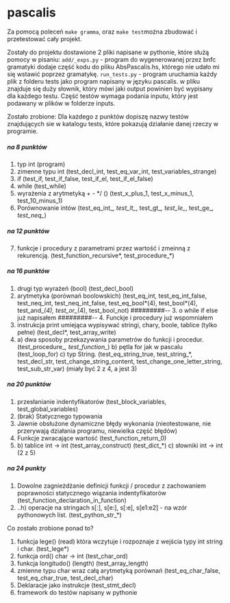 # pascalis

Za pomocą poleceń `make gramma`, oraz `make test`można zbudować i przetestować cały projekt.

Zostały do projektu dostawione 2 pliki napisane w pythonie, które służą pomocy w pisaniu:
`add/_exps.py` - program do wygenerowanej przez bnfc gramatyki dodaje część kodu do pliku AbsPascalis.hs,
którego nie udało mi się wstawić poprzez gramatykę.
`run_tests.py` - program uruchamia każdy plik z folderu tests jako program napisany w języku pascalis.
w pliku znajduje się duży słownik, który mówi jaki output powinien być wypisany dla każdego testu.
Część testów wymaga podania inputu, który jest podawany w plików w folderze inputs.

Zostało zrobione:
Dla każdego z punktów dopiszę nazwy testów znajdujących sie w katalogu tests, które pokazują
działanie danej rzeczy w programie.


##### na 8 punktów
1. typ int
(program)
2. zimenne typu int
(test\_decl\_int, test\_eq\_var\_int, test\_variables\_strange)
3. if
(test\_if, test\_if\_false, test\_if\_el, test\_if\_el\_false)
4. while
(test\_while)
5. wyrażenia z arytmetyką + - */ ()
(test\_x\_plus\_1, test\_x\_minus\_1, test\_10\_minus\_1)
6. Porównowanie intów
(test\_eq\_int\_*, test\_lt\_*, test\_gt\_*, test\_le\_*, test\_ge\_*, test\_neq\_*)

##### na 12 punktów
7. funkcje i procedury z parametrami przez wartość i zmeinną z rekurencją.
(test\_function\_recursive*, test\_procedure\_*)

##### na 16 punktów
1. drugi typ wyrażeń (bool)
(test\_decl\_bool)
2. arytmetyka (porównań boolowskich)
(test\_eq\_int, test\_eq\_int\_false, test\_neq\_int, test\_neq\_int\_false, test\_eq\_bool*(4), test\_bool*(4), test\_and\_*(4), test\_or\_*(4), test\_bool\_not)
#########-- 3. o while if else już napisałem
#########-- 4. Funckje i procedury już wspomniałem
5. instrukcja print umiejąca wypisywać stringi, chary, boole, tablice (tylko pełne)
(test\_decl*, test\_array\_write)
6. a) dwa sposoby przekazywania parametrów do funkcji i procedur.
(test\_procedure\_*, test\_function\_*)
   b) pętla for jak w pascalu
   (test\_loop\_for)
   c) typ String.
(test\_eq\_string\_true, test\_string\_*, test\_decl\_str, test\_change\_string\_content, test\_change\_one\_letter\_string, test\_sub\_str\_var)
(miały być 2 z 4, a jest 3)

##### na 20 punktów
1. przesłanianie indentyfikatorów (test\_block\_variables, test\_global\_variables)
2. (brak) Statycznego typowania
3. Jawnie obsłużone dynamiczne błędy wykonania (nieotestowane, nie przerywają działania programu, niewielka część błędów)
4. Funkcje zwracające wartość
(test\_function\_return\_0)
5. b) tablice int -> int (test\_array\_construct)
   (test\_dict\_*)
   c) słowniki int -> int
   (2 z 5)

##### na 24 punkty
1. Dowolne zagnieżdżanie definicji funkcji / procedur z zachowaniem poprawności statycznego wiązania indentyfikatorów (test\_function\_declaration\_in\_function)
2. ..h) operacje na stringach s[:], s[e:], s[:e], s[e1:e2] - na wzór pythonowych list. (test\_python\_str\_*)


Co zostało zrobione ponad to?
1. funkcja lege() (read) która wczytuje i rozpoznaje z wejścia typy int string i char. (test\_lege*)
2. funkcja ord() char -> int (test\_char\_ord)
3. funkcja longitudo() (length) (test\_array\_length)
4. zmienne typu char wraz całą arytmetyką porównań (test\_eq\_char\_false, test\_eq\_char\_true, test\_decl\_char)
5. Deklaracje jako instrukcje (test\_stmt\_decl)
6. framework do testów napisany w pythonie



